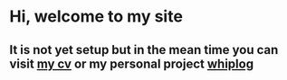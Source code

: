 # Hi, welcome to my site

## It is not yet setup but in the mean time you can visit [my cv](usamaa9.github.io/cv) or my personal project [whiplog](https://whiplog.azurewebsites.net/)

